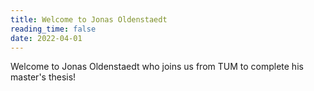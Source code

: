 ```yaml
---
title: Welcome to Jonas Oldenstaedt
reading_time: false
date: 2022-04-01
---
```


Welcome to Jonas Oldenstaedt who joins us from TUM to complete his master's thesis!

<!--more-->
